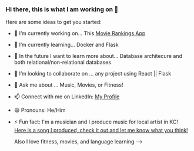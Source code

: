 ### Hi there, this is what I am working on 👋

Here are some ideas to get you started:

- 🔭 I’m currently working on... This [Movie Rankings App](https://github.com/ddanner97/Movie-Rankings)
- 🌱 I’m currently learning... Docker and Flask
- 🧠 In the future I want to learn more about... Database architecure and both relational/non-relational databases
- 👯 I’m looking to collaborate on ... any project using React || Flask
- 💬 Ask me about ... Music, Movies, or Fitness! 
- 📫 Connect with me on LinkedIn: [My Profile](https://www.linkedin.com/in/damian-d-53415b1ba/)
- 😄 Pronouns: He/Him
- ⚡ Fun fact: I'm a musician and I produce music for local artist in KC! [Here is a song I produced, check it out and let me know what you think!](https://open.spotify.com/track/6GHiwTjjtQT93KNCtZMnyx?si=313c631878d84bc6)

  Also I love fitness, movies, and language learning 
-->
